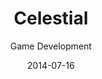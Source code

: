 ---
title: Celestial
subtitle: Game Development
layout: default
modal-id: 3
date: 2014-07-16
img: BeamLabs_Celestial.png
thumbnail: BeamLabs_Celestial.png
alt: image-alt
project-date: April 2014
client: Side Project
website: https://play.google.com/store/apps/details?id=com.saltygames.celestial
category: Web Development
description: |
    Celestial is a space-based infinite runner game that is currently released for Android. Players pilot a spaceship by tapping at the right time for the ship to get to the next planet. This project was built with a remote-based team using the Unity game engine and can be found on the Android App Store. Primary duties for this project include concept development, team management, and coding.
tools: Unity game engine, C#, Adobe Illustrator, Adobe Photoshop
team: 
- name: Andre Giron
  website: http://andregiron.me
  role: (Product Developer / Engineer)
- name: Jason Libbey
  website: http://www.jasonlibbey.com
  role: (Game Programmer)
- name: Cameron Luck
  website: https://twitter.com/cameron_luck
  role: (UI/UX Designer) 
- name: Wicksell Metellus
  role: (Graphic Designer/Artist)
  website: https://twitter.com/metellusUX
---